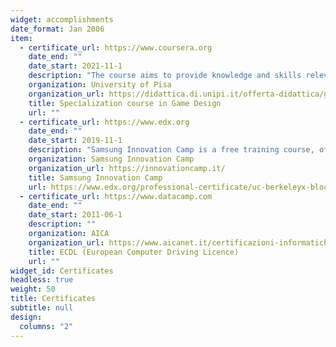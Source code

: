 ```yaml
---
widget: accomplishments
date_format: Jan 2006
item:
  - certificate_url: https://www.coursera.org
    date_end: ""
    date_start: 2021-11-1
    description: "The course aims to provide knowledge and skills relevant to the design of computer games, intended for entertainment (videogames), production activities                        (gamification), and artistic expression (video art), with emphasis on the technological aspects more properly related to computer science."
    organization: University of Pisa
    organization_url: https://didattica.di.unipi.it/offerta-didattica/game-design/
    title: Specialization course in Game Design
    url: ""
  - certificate_url: https://www.edx.org
    date_end: ""
    date_start: 2019-11-1
    description: "Samsung Innovation Camp is a free training course, offered by Samsung in partnership with Randstad, for the growth of young talents. The course is dedicated to                   students and recent graduates of Italian public universities who want to increase their knowledge and the competitiveness of their professional profile."
    organization: Samsung Innovation Camp
    organization_url: https://innovationcamp.it/
    title: Samsung Innovation Camp
    url: https://www.edx.org/professional-certificate/uc-berkeleyx-blockchain-fundamentals
  - certificate_url: https://www.datacamp.com
    date_end: ""
    date_start: 2011-06-1
    description: ""
    organization: AICA
    organization_url: https://www.aicanet.it/certificazioni-informatiche
    title: ECDL (European Computer Driving Licence)
    url: ""
widget_id: Certificates
headless: true
weight: 50
title: Certificates
subtitle: null
design:
  columns: "2"
---
```

